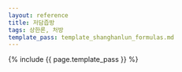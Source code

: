 ```yaml
---
layout: reference
title: 저담즙방
tags: 상한론, 처방
template_pass: template_shanghanlun_formulas.md
---
```



{% include {{ page.template_pass }} %}